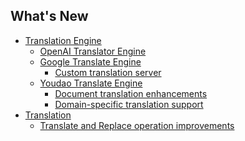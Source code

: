 <h2 class="title">What's New</h2>
<div class="sponsor-container"></div>

* [Translation Engine](/ja/updates/v3.5#translation-engine)
    * [OpenAI Translator Engine](/ja/updates/v3.5#openai-translator-engine)
    * [Google Translate Engine](/ja/updates/v3.5#google-translate-engine)
      * [Custom translation server](/ja/updates/v3.5#google-server-config)
    * [Youdao Translate Engine](/ja/updates/v3.5#youdao-translate-engine)
      * [Document translation enhancements](/ja/updates/v3.5#youdao-document-translation)
      * [Domain-specific translation support](/ja/updates/v3.5#youdao-translation-domain)
* [Translation](/ja/updates/v3.5#translation)
  * [Translate and Replace operation improvements](/ja/updates/v3.5#translate-and-replace)
